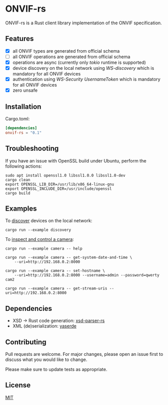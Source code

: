 # ONVIF-rs

ONVIF-rs is a Rust client library implementation of the ONVIF specification.

## Features

- [x] all ONVIF types are generated from official schema
- [ ] all ONVIF operations are generated from official schema
- [x] operations are async (currently only _tokio_ runtime is supported)
- [x] device discovery on the local network using _WS-discovery_ which is mandatory for all ONVIF devices
- [x] authentication using _WS-Security UsernameToken_ which is mandatory for all ONVIF devices
- [x] zero unsafe

## Installation

Cargo.toml:
```toml
[dependencies]
onvif-rs = "0.1"
```

## Troubleshooting 

If you have an issue with OpenSSL build under Ubuntu, perform the following actions:

```
sudo apt install openssl1.0 libssl1.0.0 libssl1.0-dev
cargo clean
export OPENSSL_LIB_DIR=/usr/lib/x86_64-linux-gnu
export OPENSSL_INCLUDE_DIR=/usr/include/openssl
cargo build
```

## Examples
To [discover](onvif-rs/examples/discovery.rs) devices on the local network:
```shell script
cargo run --example discovery
```

To [inspect and control a camera](onvif-rs/examples/camera.rs):
```shell script
cargo run --example camera -- help

cargo run --example camera -- get-system-date-and-time \
    --uri=http://192.168.0.2:8000

cargo run --example camera -- set-hostname \
    --uri=http://192.168.0.2:8000 --username=admin --password=qwerty cam2

cargo run --example camera -- get-stream-uris --uri=http://192.168.0.2:8000
```

## Dependencies
- XSD -> Rust code generation: [xsd-parser-rs](https://github.com/lumeohq/xsd-parser-rs)
- XML (de)serialization: [yaserde](https://github.com/media-io/yaserde)

## Contributing
Pull requests are welcome. For major changes, please open an issue first to discuss what you would like to change.

Please make sure to update tests as appropriate.

## License
[MIT](LICENSE)
